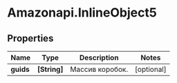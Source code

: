 # Amazonapi.InlineObject5

## Properties

Name | Type | Description | Notes
------------ | ------------- | ------------- | -------------
**guids** | **[String]** | Массив коробок. | [optional] 


